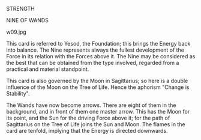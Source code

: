 STRENGTH

NINE OF WANDS

w09.jpg

This card is referred to Yesod, the Foundation; this brings the Energy back into balance. The Nine represents always the fullest development of the Force in its relation with the Forces above it. The Nine may be considered as the best that can be obtained from the type involved, regarded from a practical and material standpoint.

This card is also governed by the Moon in Sagittarius; so here is a double influence of the Moon on the Tree of Life. Hence the aphorism "Change is Stability".

The Wands have now become arrows. There are eight of them in the background, and in front of them one master arrow. This has the Moon for its point, and the Sun for the driving Force above it; for the path of Sagittarius on the Tree of Life joins the Sun and Moon. The flames in the card are tenfold, implying that the Energy is directed downwards.

